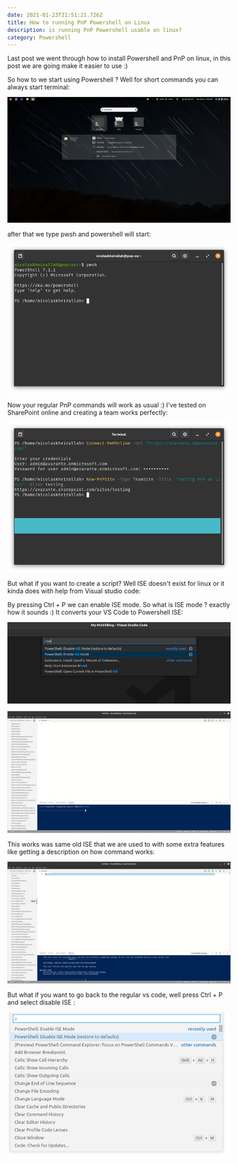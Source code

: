 ```yaml
---
date: 2021-01-23T21:51:21.726Z
title: How to running PnP Powershell on Linux
description: is running PnP Powershell usable on linux?
category: Powershell
---
```


Last post we went through how to install Powershell and PnP on linux, in this post we are going make it easier to use :)

So how to we start using Powershell ? Well for short commands you can always start terminal:

![](../assets/screenshot-from-2021-01-23-23-02-32.png)

after that we type pwsh and powershell will start:

![](../assets/screenshot-from-2021-01-23-23-03-09.png)

Now your regular PnP commands will work as usual :) I've tested on SharePoint online and creating a team works perfectly:

![](../assets/screenshot-from-2021-01-23-23-10-10.png)

But what if you want to create a script? Well ISE doesn't exist for linux or it kinda does with help from Visual studio code:

By pressing Ctrl + P we can enable ISE mode. So what is ISE mode ? exactly how it sounds :) It converts your VS Code to Powershell ISE:

![](../assets/screenshot-from-2021-01-23-23-14-03.png)

![](../assets/screenshot-from-2021-01-23-23-17-29.png)

This works was same old ISE that we are used to with some extra features like getting a description on how command works:

![](../assets/screenshot-from-2021-01-23-23-27-45.png)

But what if you want to go back to the regular vs code, well press Ctrl + P and select disable ISE :

![](../assets/screenshot-from-2021-01-23-23-31-02.png)
